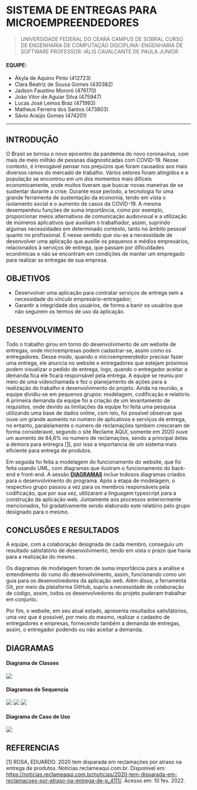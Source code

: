# SISTEMA DE ENTREGAS PARA MICROEMPREENDEDORES

>  UNIVERSIDADE FEDERAL DO CEARÁ CAMPUS DE SOBRAL
>  CURSO DE ENGENHARIA DE COMPUTAÇÃO 
>  DISCIPLINA: ENGENHARIA DE SOFTWARE
>  PROFESSOR: IÁLIS CAVALCANTE DE PAULA JUNIOR

#### EQUIPE:
- Ákyla de Aquino Pinto (412723)
- Clara Beatriz de Sousa Gomes (430382)
- Jadson Faustino Mororó (476170)
- João Vitor de Aguiar Silva (475947)
- Lucas José Lemos Braz (471993)
- Matheus Ferreira dos Santos (473803)
- Sávio Araújo Gomes (474201)

- - -
## INTRODUÇÃO

O Brasil se tornou o novo epicentro da pandemia do novo coronavírus, com mais de meio milhão de pessoas diagnosticadas com COVID-19. Nesse contexto, é irrevogável pensar nos prejuízos que foram causados aos mais diversos ramos do mercado de trabalho. Vários setores foram atingidos e a população se encontrou em um dos momentos mais difíceis economicamente, onde muitos tiveram que buscar novas maneiras de se sustentar durante a crise. 
Durante esse período, a tecnologia foi uma grande ferramenta de sustentação da economia, tendo em vista o isolamento social e o aumento de casos da COVID-19. A mesma desempenhou funções de suma importância, como por exemplo, proporcionar meios alternativos de comunicação audiovisual e a utilização de inúmeros aplicativos que auxiliam o trabalhador, assim, suprindo algumas necessidades em determinado contexto, tanto no âmbito pessoal quanto no profissional.
É nesse sentido que viu-se a necessidade de desenvolver uma aplicação que auxilie os pequenos e médios empresários, relacionados à serviços de entrega, que passam por dificuldades econômicas e não se encontram em condições de manter um empregado para realizar as entregas de sua empresa.


## OBJETIVOS
- Desenvolver uma aplicação para contratar serviços de entrega sem a necessidade do vínculo empresário-entregador;
- Garantir a integridade dos usuários, de forma a banir os usuários que não seguirem os termos de uso da aplicação.


## DESENVOLVIMENTO
Todo o trabalho girou em torno do desenvolvimento de um website de entregas, onde microempresas podem cadastrar-se, assim como os entregadores. Desse modo, quando o microempreendedor precisar fazer uma entrega, ele anuncia no website e entregadores que estejam próximos podem visualizar o pedido de entrega, logo, quando o entregador aceitar a demanda fica ele ficará responsável pela entrega.
A equipe se reuniu por meio de uma videochamada e fez o planejamento de ações para a realização do trabalho e desenvolvimento do projeto. Ainda na reunião, a equipe dividiu-se em pequenos grupos: modelagem, codificação e relatório.
A primeira demanda da equipe foi a criação de um levantamento de requisitos, onde devido as limitações da equipe foi feita uma pesquisa utilizando uma base de dados online, com isto, foi possivel observar que ouve um grande aumento no numero de aplicativos e serviços de entrega, no entanto, paralelamente o numero de reclamações tambem cresceram de forma consideravel, segundo o site Reclame AQUI, somente em 2020 ouve um aumento de 84,6% no numero de reclamações, sendo a principal delas a demora para entregra [[1]](#teste), por isso a importancia de um sistema mais eficiente para entrega de produtos.

Em seguida foi feita a modelagem do funcionamento do website, que foi feita usando UML, com diagramas que ilustram o funcionamento do back-end e front-end. A sessão [**DIAGRAMAS**](#diagramas) inclue todosos diagramas criados para o desenvolvimento do programa.
Após a etapa de modelagem, o respectivo grupo passou a vez para os membros responsáveis pela codificação, que por sua vez, utilizaram a linguagem typescript para a construção da aplicação web. Juntamente aos processos anteriormente mencionados, foi gradativamente sendo elaborado este relatório pelo grupo designado para o mesmo.



## CONCLUSÕES E RESULTADOS

A equipe, com a colaboração designada de cada membro, conseguiu um resultado satisfatório de desenvolvimento, tendo em vista o prazo que havia para a realização do mesmo.

Os diagramas de modelagem foram de suma importância para a análise e entendimento do rumo do desenvolvimento, assim, funcionando como um guia para os desenvolvedores da aplicação web. Além disso, a ferramenta Git, por meio da plataforma GitHub, supriu a necessidade de colaboração de código, assim, todos os desenvolvedores do projeto puderam trabalhar em conjunto.

Por fim, o website, em seu atual estado, apresenta resultados satisfatórios, uma vez que é possível, por meio do mesmo, realizar o cadastro de entregadores e empresas, fornecendo também a demanda de entregas, assim, o entregador podendo ou não aceitar a demanda.

## <a name="diagramas"></a> DIAGRAMAS

#### Diagrama de Classes

![](https://i.imgur.com/qphnGnS.png)


#### Diagramas de Sequencia

![](https://i.imgur.com/kM6HlYC.png)
![](https://i.imgur.com/klEw29M.png)
![](https://i.imgur.com/9AWg2DR.png)



#### Diagrama de Caso de Uso
![](https://i.imgur.com/EztQHbd.png)



## REFERENCIAS
<a name="teste">[1]</a> ROSA, EDUARDO. 2020 tem disparada em reclamações por atraso na entrega de produtos. Noticias.reclameaqui.com.br. Disponível em: <https://noticias.reclameaqui.com.br/noticias/2020-tem-disparada-em-reclamacoes-por-atraso-na-entrega-de-p_4111/>. Acesso em: 10  fev.  2022.

